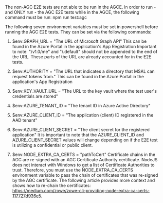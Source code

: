 The non-AGC E2E tests are not able to be run in the AGCE. In order to run - and ONLY run - the AGC E2E tests while in the AGCE, the following command must be run: npm run test:agc

The following seven environment variables must be set in powershell before running the AGC E2E tests. They can be set via the following commands:

1. $env:GRAPH_URL = "The URL of Microsoft Graph API"
This can be found in the Azure Portal in the application's App Registration
Important to note: "/v1.0/me" and "/.default" should not be appended to the end of the URL.
These parts of the URL are already accounted for in the E2E tests.

2. $env:AUTHORITY = "The URL that indicates a directory that MSAL can request tokens from."
This can be found in the Azure Portal in the application's App Registration

3. $env:KEY_VAULT_URL = "The URL to the key vault where the test user's credentials are stored"

4. $env:AZURE_TENANT_ID = "The tenant ID in Azure Active Directory"

5. $env:AZURE_CLIENT_ID = "The application (client) ID registered in the AAD tenant"

6. $env:AZURE_CLIENT_SECRET = "The client secret for the registered application"
It is important to note that the AZURE_CLIENT_ID and AZURE_CLIENT_SECRET values will change depending on if the E2E test is utilizing a confidential or public client.

7. $env:NODE_EXTRA_CA_CERTS = "pathToCert"
Certificate chains in the AGC are re-signed with an AGC Certificate Authority certificate. NodeJS does not interact with Windows to get a list of Certificate Authorities to trust. Therefore, you must use the NODE_EXTRA_CA_CERTS environment variable to pass the chain of certificates that was re-signed by the AGC certificate.
The following article provides more context and shows how to re-chain the certificates: https://medium.com/zowe/zowe-cli-providing-node-extra-ca-certs-117727d936e5.